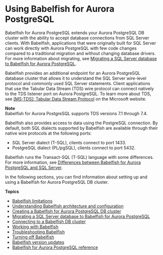# Using Babelfish for Aurora PostgreSQL<a name="babelfish"></a>

Babelfish for Aurora PostgreSQL extends your Aurora PostgreSQL DB cluster with the ability to accept database connections from SQL Server clients\. With Babelfish, applications that were originally built for SQL Server can work directly with Aurora PostgreSQL with few code changes compared to a traditional migration and without changing database drivers\. For more information about migrating, see [Migrating a SQL Server database to Babelfish for Aurora PostgreSQL](babelfish-migration.md)\.

Babelfish provides an additional endpoint for an Aurora PostgreSQL database cluster that allows it to understand the SQL Server wire\-level protocol and commonly used SQL Server statements\. Client applications that use the Tabular Data Stream \(TDS\) wire protocol can connect natively to the TDS listener port on Aurora PostgreSQL\. To learn more about TDS, see [\[MS\-TDS\]: Tabular Data Stream Protocol](https://docs.microsoft.com/en-us/openspecs/windows_protocols/ms-tds/b46a581a-39de-4745-b076-ec4dbb7d13ec) on the Microsoft website\.

**Note**  
Babelfish for Aurora PostgreSQL supports TDS versions 7\.1 through 7\.4\.

Babelfish also provides access to data using the PostgreSQL connection\. By default, both SQL dialects supported by Babelfish are available through their native wire protocols at the following ports: 
+ SQL Server dialect \(T\-SQL\), clients connect to port 1433\.
+ PostgreSQL dialect \(PL/pgSQL\), clients connect to port 5432\.

Babelfish runs the Transact\-SQL \(T\-SQL\) language with some differences\. For more information, see [Differences between Babelfish for Aurora PostgreSQL and SQL Server](babelfish-compatibility.md)\. 

In the following sections, you can find information about setting up and using a Babelfish for Aurora PostgreSQL DB cluster\.

**Topics**
+ [Babelfish limitations](babelfish-limitations.md)
+ [Understanding Babelfish architecture and configuration](babelfish-understanding-overview-howitworks.md)
+ [Creating a Babelfish for Aurora PostgreSQL DB cluster](babelfish-create.md)
+ [Migrating a SQL Server database to Babelfish for Aurora PostgreSQL](babelfish-migration.md)
+ [Connecting to a Babelfish DB cluster](babelfish-connect.md)
+ [Working with Babelfish](working-with-babelfish-usage-notes-features.md)
+ [Troubleshooting Babelfish](babelfish-troubleshooting.md)
+ [Turning off Babelfish](babelfish-remove.md)
+ [Babelfish version updates](babelfish-information.md)
+ [Babelfish for Aurora PostgreSQL reference](USER_AuroraPostgreSQL_Babelfish_Reference.md)